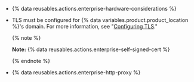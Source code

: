 * {% data reusables.actions.enterprise-hardware-considerations %}
* TLS must be configured for {% data variables.product.product_location %}'s domain. For more information, see "[Configuring TLS](/admin/configuration/configuring-tls)."

  {% note %}

  **Note:** {% data reusables.actions.enterprise-self-signed-cert %}

  {% endnote %}
* {% data reusables.actions.enterprise-http-proxy %}
